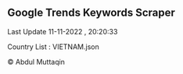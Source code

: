 

## Google Trends Keywords Scraper 
 
Last Update 11-11-2022 , 20:20:33

Country List :
VIETNAM.json



© Abdul Muttaqin 
